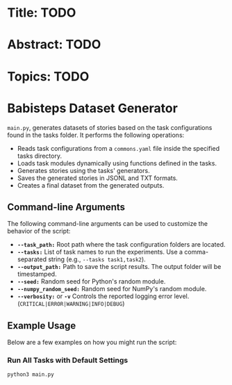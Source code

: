 # Title: TODO

# Abstract: TODO

# Topics: TODO

# Babisteps Dataset Generator

`main.py`, generates datasets of stories based on the task configurations found in the tasks folder. It performs the following operations:

- Reads task configurations from a `commons.yaml` file inside the specified tasks directory.
- Loads task modules dynamically using functions defined in the tasks.
- Generates stories using the tasks' generators.
- Saves the generated stories in JSONL and TXT formats.
- Creates a final dataset from the generated outputs.

## Command-line Arguments

The following command-line arguments can be used to customize the behavior of the script:

- **`--task_path:`** Root path where the task configuration folders are located. 
- **`--tasks:`** List of task names to run the experiments. Use a comma-separated string (e.g., `--tasks task1,task2`).
- **`--output_path:`** Path to save the script results. The output folder will be timestamped.
- **`--seed:`** Random seed for Python's random module.
- **`--numpy_random_seed:`** Random seed for NumPy's random module.
- **`--verbosity:`** or **`-v`** Controls the reported logging error level. (`CRITICAL|ERROR|WARNING|INFO|DEBUG`)

## Example Usage

Below are a few examples on how you might run the script:

### Run All Tasks with Default Settings
```sh
python3 main.py
```